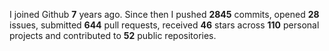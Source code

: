 
I joined Github **7** years ago. Since then I pushed **2845** commits, opened **28** issues, submitted **644** pull requests, received **46** stars across **110** personal projects and contributed to **52** public repositories.

